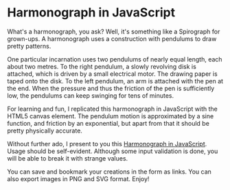 # Harmonograph in JavaScript

What's a harmonograph, you ask? Well, it's something like a Spirograph for
grown-ups. A harmonograph uses a construction with pendulums to draw pretty
patterns.

One particular incarnation uses two pendulums of nearly equal length, each
about two metres. To the right pendulum, a slowly revolving disk is attached,
which is driven by a small electrical motor. The drawing paper is taped onto
the disk. To the left pendulum, an arm is attached with the pen at the end.
When the pressure and thus the friction of the pen is sufficiently low, the
pendulums can keep swinging for tens of minutes.

For learning and fun, I replicated this harmonograph in JavaScript with the
HTML5 canvas element. The pendulum motion is approximated by a sine function,
and friction by an exponential, but apart from that it should be pretty
physically accurate.

Without further ado, I present to you this
[Harmonograph in JavaScript](https://ttencate.github.io/harmonograph/). Usage
should be self-evident. Although some input validation is done, you will be
able to break it with strange values.

You can save and bookmark your creations in the form as links. You can also
export images in PNG and SVG format. Enjoy!

